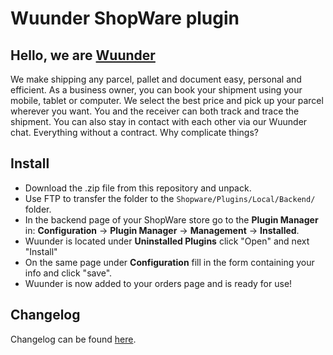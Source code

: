 # Wuunder ShopWare plugin

## Hello, we are [Wuunder](https://wearewuunder.com/) ##
We make shipping any parcel, pallet and document easy, personal and efficient. As a business owner, you can book your shipment using your mobile, tablet or computer. We select the best price and pick up your parcel wherever you want. You and the receiver can both track and trace the shipment. You can also stay in contact with each other via our Wuunder chat. Everything without a contract. Why complicate things?

## Install ##
* Download the .zip file from this repository and unpack.
* Use FTP to transfer the folder to the `Shopware/Plugins/Local/Backend/` folder.
* In the backend page of your ShopWare store go to the __Plugin Manager__ in: __Configuration__ -> __Plugin Manager__ -> __Management__ -> __Installed__.
* Wuunder is located under __Uninstalled Plugins__ click "Open" and next "Install"
* On the same page under __Configuration__ fill in the form containing your info and click "save".
* Wuunder is now added to your orders page and is ready for use!

## Changelog ##
Changelog can be found [here](https://github.com/kabisa/wuunder-webshopplugin-shopware/blob/master/CHANGELOG.md).
